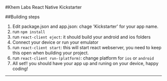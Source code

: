 #Khem Labs React Native Kickstarter

##Building steps

1. Edit package.json and app.json: chage 'Kickstarter' for your app name.
2. run `npm install`
3. run `react-client eject`: it should build your android and ios folders
4. Connect your device or run your emulator
5. run `react-client start`: this will start react webserver, you need to keep this open when building your project.
6. run `react-client run-(platform)`: change platform for `ios` or `android`
7. All set!! you should have your app up and runing on your device, happy coding!

---

